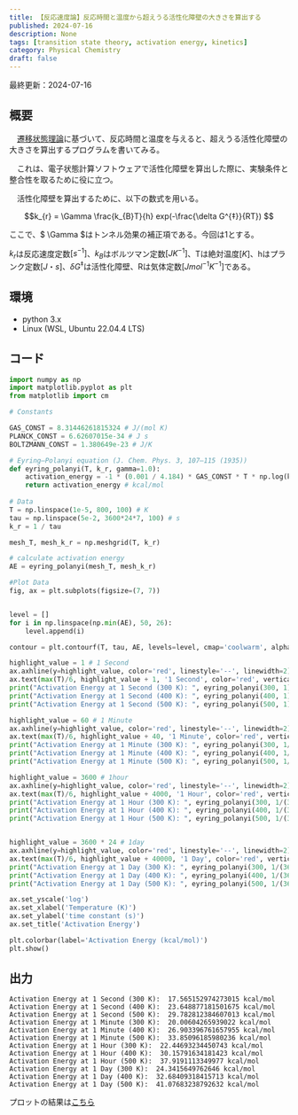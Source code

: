 ```yaml
---
title: 【反応速度論】反応時間と温度から超えうる活性化障壁の大きさを算出する
published: 2024-07-16
description: None
tags: [transition state theory, activation energy, kinetics]
category: Physical Chemistry
draft: false
---
```

最終更新：2024-07-16

## 概要

　[遷移状態理論](https://en.wikipedia.org/wiki/Transition_state_theory)に基づいて、反応時間と温度を与えると、超えうる活性化障壁の大きさを算出するプログラムを書いてみる。

　これは、電子状態計算ソフトウェアで活性化障壁を算出した際に、実験条件と整合性を取るために役に立つ。

　活性化障壁を算出するために、以下の数式を用いる。

$$k_{r} = \Gamma \frac{k_{B}T}{h} exp(-\frac{\delta G^{‡}}{RT}) $$


ここで、$ \Gamma $はトンネル効果の補正項である。今回は1とする。

$k_{r}$は反応速度定数$[s^{-1} ]$、$k_{B}$はボルツマン定数$[J K^{-1}]$、Tは絶対温度$[K ]$、hはプランク定数$[J・s ]$、$\delta G^{‡}$は活性化障壁、Rは気体定数$[J mol^{-1} K^{-1} ]$である。


## 環境
 - python 3.x 
 - Linux (WSL, Ubuntu 22.04.4 LTS)

## コード


```python
import numpy as np
import matplotlib.pyplot as plt
from matplotlib import cm

# Constants

GAS_CONST = 8.31446261815324 # J/(mol K)
PLANCK_CONST = 6.62607015e-34 # J s
BOLTZMANN_CONST = 1.380649e-23 # J/K

# Eyring–Polanyi equation (J. Chem. Phys. 3, 107–115 (1935))
def eyring_polanyi(T, k_r, gamma=1.0):
    activation_energy = -1 * (0.001 / 4.184) * GAS_CONST * T * np.log(k_r * PLANCK_CONST / (T * BOLTZMANN_CONST * gamma))
    return activation_energy # kcal/mol
 
# Data
T = np.linspace(1e-5, 800, 100) # K
tau = np.linspace(5e-2, 3600*24*7, 100) # s
k_r = 1 / tau

mesh_T, mesh_k_r = np.meshgrid(T, k_r)

# calculate activation energy
AE = eyring_polanyi(mesh_T, mesh_k_r)

#Plot Data
fig, ax = plt.subplots(figsize=(7, 7))


level = []
for i in np.linspace(np.min(AE), 50, 26):
    level.append(i)

contour = plt.contourf(T, tau, AE, levels=level, cmap='coolwarm', alpha=0.8, vmax=50, vmin=np.min(AE))

highlight_value = 1 # 1 Second
ax.axhline(y=highlight_value, color='red', linestyle='--', linewidth=2)
ax.text(max(T)/6, highlight_value + 1, '1 Second', color='red', verticalalignment='center')
print("Activation Energy at 1 Second (300 K): ", eyring_polanyi(300, 1), "kcal/mol")
print("Activation Energy at 1 Second (400 K): ", eyring_polanyi(400, 1), "kcal/mol")
print("Activation Energy at 1 Second (500 K): ", eyring_polanyi(500, 1), "kcal/mol")

highlight_value = 60 # 1 Minute   
ax.axhline(y=highlight_value, color='red', linestyle='--', linewidth=2)
ax.text(max(T)/6, highlight_value + 40, '1 Minute', color='red', verticalalignment='center')
print("Activation Energy at 1 Minute (300 K): ", eyring_polanyi(300, 1/60), "kcal/mol")
print("Activation Energy at 1 Minute (400 K): ", eyring_polanyi(400, 1/60), "kcal/mol")
print("Activation Energy at 1 Minute (500 K): ", eyring_polanyi(500, 1/60), "kcal/mol")

highlight_value = 3600 # 1hour
ax.axhline(y=highlight_value, color='red', linestyle='--', linewidth=2)
ax.text(max(T)/6, highlight_value + 4000, '1 Hour', color='red', verticalalignment='center')
print("Activation Energy at 1 Hour (300 K): ", eyring_polanyi(300, 1/(3600)), "kcal/mol")
print("Activation Energy at 1 Hour (400 K): ", eyring_polanyi(400, 1/(3600)), "kcal/mol")
print("Activation Energy at 1 Hour (500 K): ", eyring_polanyi(500, 1/(3600)), "kcal/mol")


highlight_value = 3600 * 24 # 1day
ax.axhline(y=highlight_value, color='red', linestyle='--', linewidth=2)
ax.text(max(T)/6, highlight_value + 40000, '1 Day', color='red', verticalalignment='center')
print("Activation Energy at 1 Day (300 K): ", eyring_polanyi(300, 1/(3600*24)), "kcal/mol")
print("Activation Energy at 1 Day (400 K): ", eyring_polanyi(400, 1/(3600*24)), "kcal/mol")
print("Activation Energy at 1 Day (500 K): ", eyring_polanyi(500, 1/(3600*24)), "kcal/mol")

ax.set_yscale('log')
ax.set_xlabel('Temperature (K)')
ax.set_ylabel('time constant (s)')
ax.set_title('Activation Energy')

plt.colorbar(label='Activation Energy (kcal/mol)')
plt.show()
```

## 出力


```
Activation Energy at 1 Second (300 K):  17.565152974273015 kcal/mol
Activation Energy at 1 Second (400 K):  23.648877181501675 kcal/mol
Activation Energy at 1 Second (500 K):  29.782812384607013 kcal/mol
Activation Energy at 1 Minute (300 K):  20.00604265939022 kcal/mol
Activation Energy at 1 Minute (400 K):  26.903396761657955 kcal/mol
Activation Energy at 1 Minute (500 K):  33.85096185980236 kcal/mol
Activation Energy at 1 Hour (300 K):  22.44693234450743 kcal/mol
Activation Energy at 1 Hour (400 K):  30.15791634181423 kcal/mol
Activation Energy at 1 Hour (500 K):  37.9191113349977 kcal/mol
Activation Energy at 1 Day (300 K):  24.3415649762646 kcal/mol
Activation Energy at 1 Day (400 K):  32.68409318415713 kcal/mol
Activation Energy at 1 Day (500 K):  41.07683238792632 kcal/mol
```


プロットの結果は[こちら](https://github.com/ss0832/ss0832.github.io/blob/main/src/content/posts/posting_202407016_01/Figure_1.png)



